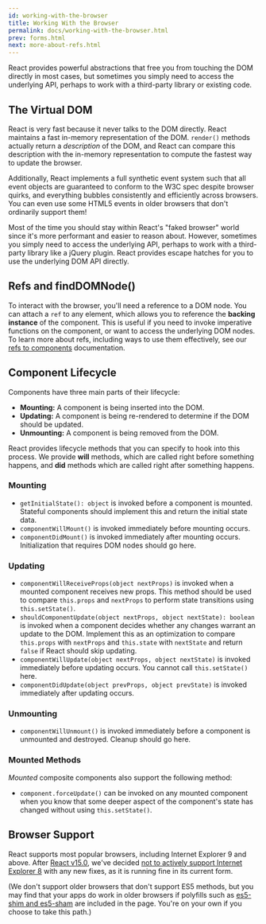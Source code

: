```yaml
---
id: working-with-the-browser
title: Working With the Browser
permalink: docs/working-with-the-browser.html
prev: forms.html
next: more-about-refs.html
---
```


React provides powerful abstractions that free you from touching the DOM directly in most cases, but sometimes you simply need to access the underlying API, perhaps to work with a third-party library or existing code.

## The Virtual DOM

React is very fast because it never talks to the DOM directly. React maintains a fast in-memory representation of the DOM. `render()` methods actually return a *description* of the DOM, and React can compare this description with the in-memory representation to compute the fastest way to update the browser.

Additionally, React implements a full synthetic event system such that all event objects are guaranteed to conform to the W3C spec despite browser quirks, and everything bubbles consistently and efficiently across browsers. You can even use some HTML5 events in older browsers that don't ordinarily support them!

Most of the time you should stay within React's "faked browser" world since it's more performant and easier to reason about. However, sometimes you simply need to access the underlying API, perhaps to work with a third-party library like a jQuery plugin. React provides escape hatches for you to use the underlying DOM API directly.

## Refs and findDOMNode()

To interact with the browser, you'll need a reference to a DOM node. You can attach a `ref` to any element, which allows you to reference the **backing instance** of the component.  This is useful if you need to invoke imperative functions on the component, or want to access the underlying DOM nodes.  To learn more about refs, including ways to use them effectively, see our [refs to components](/react/docs/more-about-refs.html) documentation.

## Component Lifecycle

Components have three main parts of their lifecycle:

* **Mounting:** A component is being inserted into the DOM.
* **Updating:** A component is being re-rendered to determine if the DOM should be updated.
* **Unmounting:** A component is being removed from the DOM.

React provides lifecycle methods that you can specify to hook into this process. We provide **will** methods, which are called right before something happens, and **did** methods which are called right after something happens.

### Mounting

* `getInitialState(): object` is invoked before a component is mounted. Stateful components should implement this and return the initial state data.
* `componentWillMount()` is invoked immediately before mounting occurs.
* `componentDidMount()` is invoked immediately after mounting occurs. Initialization that requires DOM nodes should go here.

### Updating

* `componentWillReceiveProps(object nextProps)` is invoked when a mounted component receives new props. This method should be used to compare `this.props` and `nextProps` to perform state transitions using `this.setState()`.
* `shouldComponentUpdate(object nextProps, object nextState): boolean` is invoked when a component decides whether any changes warrant an update to the DOM. Implement this as an optimization to compare `this.props` with `nextProps` and `this.state` with `nextState` and return `false` if React should skip updating.
* `componentWillUpdate(object nextProps, object nextState)` is invoked immediately before updating occurs. You cannot call `this.setState()` here.
* `componentDidUpdate(object prevProps, object prevState)` is invoked immediately after updating occurs.

### Unmounting

* `componentWillUnmount()` is invoked immediately before a component is unmounted and destroyed. Cleanup should go here.

### Mounted Methods

_Mounted_ composite components also support the following method:

* `component.forceUpdate()` can be invoked on any mounted component when you know that some deeper aspect of the component's state has changed without using `this.setState()`.

## Browser Support

React supports most popular browsers, including Internet Explorer 9 and above. After [React v15.0](https://facebook.github.io/react/blog/2016/04/07/react-v15.html), we've decided [not to actively support Internet Explorer 8](https://facebook.github.io/react/blog/2016/01/12/discontinuing-ie8-support.html) with any new fixes, as it is running fine in its current form.

(We don't support older browsers that don't support ES5 methods, but you may find that your apps do work in older browsers if polyfills such as [es5-shim and es5-sham](https://github.com/es-shims/es5-shim) are included in the page. You're on your own if you choose to take this path.)
